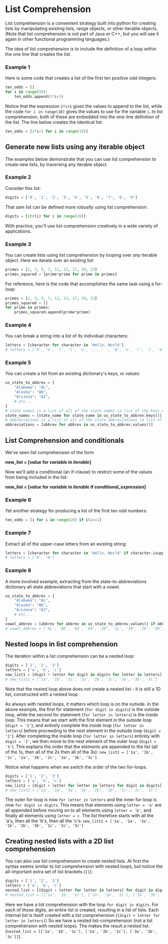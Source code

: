 # List Comprehension

List comprehension is a convenient strategy built into python for creating lists by manipulating existing 
lists, range objects, or other iterable objects. (Note that list comprehension is not part of Java or C++,
but you will see it again in other functional programming languages.)

The idea of list comprehension is to include the definition of a loop within the one line that creates the list.

### Example 1

Here is some code that creates a list of the first ten positive odd integers:
```python
ten_odds = []
for i in range(10):
    ten_odds.append(2*i+1)
```
Notice that the expression `2*i+1` gives the values to append to the list,
while the code `for i in range(10)` gives the values to use for the variable `i`. In list comprehension, 
both of these are embedded into the one-line definition of the list. The line below creates
the identical list:
```python
ten_odds = [2*i+1 for i in range(10)]
```

## Generate new lists using any iterable object

The examples below demonstrate that you can use list comprehension to create new lists, by traversing any iterable object.

### Example 2
Consider this list:
```python
digits = ['0', '1', '2', '3', '4', '5', '6', '7', '8', '9']
```
That sam list can be defined more robustly using list comprehension:

```python
digits = [str(i) for i in range(10)]
```
With practice, you'll use list-comprehension creatively in a wide variety of applications.

### Example 3
You can create lists using list comprehension by looping over *any* iterable object. Here we iterate over an existing list:
```python
primes = [2, 3, 5, 7, 11, 13, 17, 19, 23]
primes_squared = [prime*prime for prime in primes]
```
For reference, here is the code that accomplishes the same task using a for-loop:
```python
primes = [2, 3, 5, 7, 11, 13, 17, 19, 23]
primes_squared = []
for prime in primes:
    primes_squared.append(prime*prime)
```

### Example 4
You can break a string into a list of its individual characters:
```python
letters = [character for character in 'Hello, World']
# letters = ['H', 'e', 'l', 'l', 'o', ',', ' ', 'W', 'o', 'r', 'l', 'd']
```

### Example 5
You can create a list from an existing dictionary's keys, or values:
```python
us_state_to_abbrev = {
    "Alabama": "AL",
    "Alaska": "AK",
    "Arizona": "AZ",
    # etc...
}
# state_names is a list of all of the state names (a list of the keys extracted from us_state_to_abbrev dictionary)
state_names = [state_name for state_name in us_state_to_abbrev.keys()]
# abbreviations is a list of all of the state abbreviations (a list of the values extracted from us_state_to_abbrev dictionary)
abbreviations = [abbrev for abbrev in us_state_to_abbrev.values()]
```
## List Comprehension and conditionals
We've seen list comprehension of the form

**new_list = [*value* for *variable* in *iterable*]**

Now we'll add a conditional (an if-clause) to restrict some of the values from being included in the list:

**new_list = [*value* for *variable* in *iterable* if *conditional_expression*]**

### Example 6
Yet another strategy for producing a list of the first ten odd numbers:
```python
ten_odds = [i for i in range(20) if i%2==1]
```

### Example 7
Extract all of the upper-case letters from an existing string:
```python
letters = [character for character in 'Hello, World' if character.isupper()]
# letters = ['H', 'W']
```

### Example 8
A more involved example, extracting from the state-to-abbreviations dictionary all state abbreviations that start with a vowel.
```python
us_state_to_abbrev = {
    "Alabama": "AL",
    "Alaska": "AK",
    "Arizona": "AZ",
    # etc...
}
vowel_abbrev = [abbrev for abbrev in us_state_to_abbrev.values() if abbrev[0].lower() in "aeiou"]
# vowel_abbrev = ['AL', 'AK', 'AZ', 'AR', 'ID', 'IL', 'IN', 'IA', 'OH', 'OK', 'OR', 'UT']
```
## Nested loops in list comprehension
The iteration within a list comprehension can be a nested loop:
```python
digits = ['1', '2', '3']
letters = ['a', 'b', 'c']
new_list1 = [digit + letter for digit in digits for letter in letters]
# new_list1 = ['1a', '1b', '1c', '2a', '2b', '2c', '3a', '3b', '3c']
```
Note that the nested loop above does *not* create a nested list - it is still a 1D list, constructed with a nested loop.

As always with nested loops, it matters which loop is on the outside. 
In the above example, the first for statement (`for digit in digits`) is the outside loop,
while the second for statement (`for letter in letters`) is the inside loop.
This means that we start with the first element in the outside loop (`digit = '1'`), and entirely complete
the inside loop (`for letter in letters`) before proceeding to the next element in the outside loop (`digit = '2'`).
After completing the inside loop (`for letter in letters`) entirely with `digit = '2'`, we then move to the next element
of the outer loop (`digit = '3'`).
This explains the order that the elements are appended to the list (all of the 1s, then all of the 2s then all of the 3s): `new_list1 = ['1a', '1b', '1c', '2a', '2b', '2c', '3a', '3b', '3c']`.

Notice what happens when we switch the order of the two for-loops. 
```python
digits = ['1', '2', '3']
letters = ['a', 'b', 'c']
new_list2 = [digit + letter for letter in letters for digit in digits]
# new_list2 = ['1a', '2a', '3a', '1b', '2b', '3b', '1c', '2c', '3c']
```
The outer for-loop is now `for letter in letters` and the
inner for-loop is now `for digit in digits`. This means that elements using `letter = 'a'` are all appended before moving on to
all elements using `letter = 'b'`, and finally all elements using `letter = c`. 
The list therefore starts with all the 'a's, then all the 'b's, then all the 'c's: `new_list2 = ['1a', '2a', '3a', '1b', '2b', '3b', '1c', '2c', '3c']`

## Creating nested lists with a 2D list comprehension
You can also use list comprehension to create nested lists. At first the syntax seems similar to list comprehension with nested loops,
but notice the all-important extra set of list brackets (`[]`):
```python
digits = ['1', '2', '3']
letters = ['a', 'b', 'c']
nested_list = [[digit + letter for letter in letters] for digit in digits]
# nested_list = [['1a', '1b', '1c'], ['2a', '2b', '2c'], ['3a', '3b', '3c']]
```
Here we have a list comprehension with the loop `for digit in digits`. For each of those digits, an entire list is created,
resulting in a list of lists. Each internal list is itself created with a list comprehension (`[digit + letter for letter in letters]`)
So we have a nested list-comprehension (not a list comprehension with nested loops). The makes the result a nested list. 
(`nested_list = [['1a', '1b', '1c'], ['2a', '2b', '2c'], ['3a', '3b', '3c']]`).




